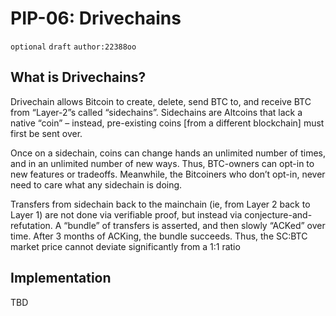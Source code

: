 # PIP-06: Drivechains

`optional`  `draft` `author:22388oo`

## What is Drivechains?

Drivechain allows Bitcoin to create, delete, send BTC to, and receive BTC from “Layer-2”s called “sidechains”. Sidechains are Altcoins that lack a native “coin” – instead, pre-existing coins [from a different blockchain] must first be sent over.

Once on a sidechain, coins can change hands an unlimited number of times, and in an unlimited number of new ways. Thus, BTC-owners can opt-in to new features or tradeoffs. Meanwhile, the Bitcoiners who don’t opt-in, never need to care what any sidechain is doing.

Transfers from sidechain back to the mainchain (ie, from Layer 2 back to Layer 1) are not done via verifiable proof, but instead via conjecture-and-refutation. A “bundle” of transfers is asserted, and then slowly “ACKed” over time. After 3 months of ACKing, the bundle succeeds. Thus, the SC:BTC market price cannot deviate significantly from a 1:1 ratio

## Implementation

TBD
